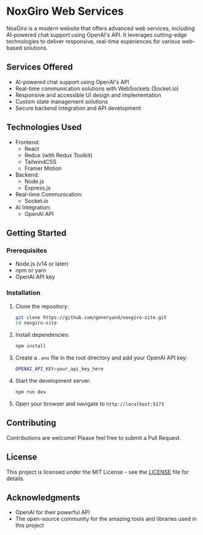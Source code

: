 # NoxGiro Web Services

NoxGiro is a modern website that offers advanced web services, including AI-powered chat support using OpenAI's API. It leverages cutting-edge technologies to deliver responsive, real-time experiences for various web-based solutions.

## Services Offered

- AI-powered chat support using OpenAI's API
- Real-time communication solutions with WebSockets (Socket.io)
- Responsive and accessible UI design and implementation
- Custom state management solutions
- Secure backend integration and API development

## Technologies Used

- Frontend:
  - React
  - Redux (with Redux Toolkit)
  - TailwindCSS
  - Framer Motion
- Backend:
  - Node.js
  - Express.js
- Real-time Communication:
  - Socket.io
- AI Integration:
  - OpenAI API

## Getting Started

### Prerequisites

- Node.js (v14 or later)
- npm or yarn
- OpenAI API key

### Installation

1. Clone the repository:
   ```bash
   git clone https://github.com/generyand/noxgiro-site.git
   cd noxgiro-site
   ```

2. Install dependencies:
   ```bash
   npm install
   ```

3. Create a `.env` file in the root directory and add your OpenAI API key:
   ```bash
   OPENAI_API_KEY=your_api_key_here
   ```

4. Start the development server:
   ```bash
   npm run dev
   ```

5. Open your browser and navigate to `http://localhost:5173`

<!-- ## Project Structure

- `/components`: React components
- `/pages`: Next.js pages
- `/styles`: TailwindCSS styles
- `/redux`: Redux store, slices, and actions
- `/utils`: Utility functions
- `/api`: API routes for backend integration
- `/websockets`: WebSocket logic -->

## Contributing

Contributions are welcome! Please feel free to submit a Pull Request.

## License

This project is licensed under the MIT License - see the [LICENSE](LICENSE) file for details.

## Acknowledgments

- OpenAI for their powerful API
- The open-source community for the amazing tools and libraries used in this project
